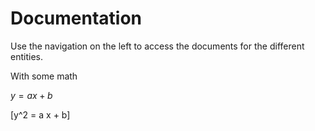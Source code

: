 # Documentation

Use the navigation on the left to access the documents for the different entities.

With some math

$y = a x + b$

\[y^2 = a x + b\]